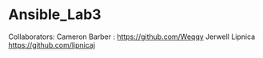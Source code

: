 # Ansible_Lab3
Collaborators:
Cameron Barber : https://github.com/Weqqy
Jerwell Lipnica https://github.com/lipnicaj
